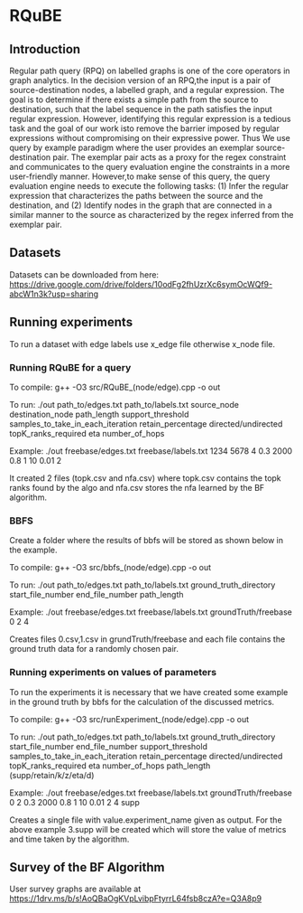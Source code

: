 # RQuBE

## Introduction
Regular path query (RPQ) on labelled graphs is one of the core operators in graph analytics. In the decision version of an RPQ,the input is a pair of source-destination nodes, a labelled graph, and a regular expression. The goal is to determine if there exists a simple path from the source to destination, such that the label sequence in the path satisfies the input regular expression. However, identifying this regular expression is a tedious task and the goal of our work isto remove the barrier imposed by regular expressions without compromising on their expressive power. 
Thus We use query by example paradigm where the user provides an exemplar source-destination pair. The exemplar pair acts as a proxy for the regex constraint and communicates to the query evaluation engine the constraints in a more user-friendly manner. However,to make sense of this query, the query evaluation engine needs to execute the following tasks:
(1) Infer the regular expression that characterizes the paths between the source and the destination, and
(2) Identify nodes in the graph that are connected in a similar manner to the source as characterized by the regex inferred from the exemplar pair.

## Datasets
Datasets can be downloaded from here: https://drive.google.com/drive/folders/10odFg2fhUzrXc6symOcWQf9-abcW1n3k?usp=sharing

## Running experiments
To run a dataset with edge labels use x_edge file otherwise x_node file.

### Running RQuBE for a query
To compile: g++ -O3 src/RQuBE_(node/edge).cpp -o out

To run: ./out path_to/edges.txt path_to/labels.txt source_node destination_node path_length support_threshold samples_to_take_in_each_iteration retain_percentage directed/undirected topK_ranks_required eta number_of_hops

Example: ./out freebase/edges.txt freebase/labels.txt 1234 5678 4 0.3 2000 0.8 1 10 0.01 2

It created 2 files (topk.csv and nfa.csv) where topk.csv contains the topk ranks found by the algo and nfa.csv stores the nfa learned by the BF algorithm.

### BBFS
Create a folder where the results of bbfs will be stored as shown below in the example.

To compile: g++ -O3 src/bbfs_(node/edge).cpp -o out

To run: ./out path_to/edges.txt path_to/labels.txt ground_truth_directory start_file_number end_file_number path_length

Example: ./out freebase/edges.txt freebase/labels.txt groundTruth/freebase 0 2 4

Creates files 0.csv,1.csv in grundTruth/freebase and each file contains the ground truth data for a randomly chosen pair.

### Running experiments on values of parameters
To run the experiments it is necessary that we have created some example in the ground truth by bbfs for the calculation of the discussed metrics.

To compile: g++ -O3 src/runExperiment_(node/edge).cpp -o out

To run: ./out path_to/edges.txt path_to/labels.txt ground_truth_directory start_file_number end_file_number support_threshold samples_to_take_in_each_iteration retain_percentage directed/undirected topK_ranks_required eta number_of_hops path_length (supp/retain/k/z/eta/d)

Example: ./out freebase/edges.txt freebase/labels.txt groundTruth/freebase 0 2 0.3 2000 0.8 1 10 0.01 2 4 supp

Creates a single file with value.experiment_name given as output. For the above example 3.supp will be created which will store the value of metrics and time taken by the algorithm.

## Survey of the BF Algorithm
User survey graphs are available at https://1drv.ms/b/s!AoQBaOgKVpLvibpFtyrrL64fsb8czA?e=Q3A8p9
